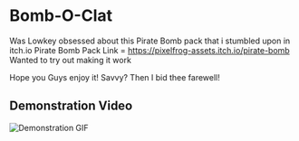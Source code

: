 # Bomb-O-Clat
Was Lowkey obsessed about this Pirate Bomb pack that i stumbled upon in itch.io 
Pirate Bomb Pack Link = https://pixelfrog-assets.itch.io/pirate-bomb
Wanted to try out making it work 

Hope you Guys enjoy it!
Savvy? Then I bid thee farewell!

## Demonstration Video
![Demonstration GIF](https://github.com/wtfHasi/Bomb-O-Clat/blob/main/bomboclat/assets/Pirate%20Bomb/Demo.gif)
